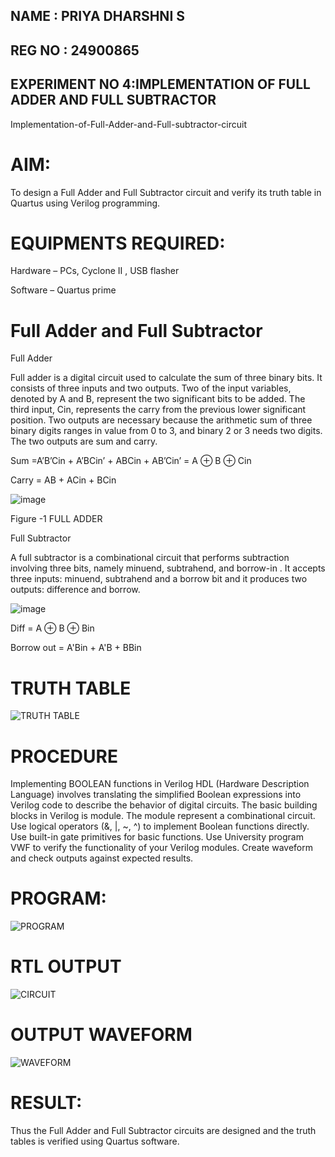 ## NAME : PRIYA DHARSHNI S
## REG NO : 24900865
## EXPERIMENT NO 4:IMPLEMENTATION OF FULL ADDER AND FULL SUBTRACTOR




Implementation-of-Full-Adder-and-Full-subtractor-circuit

# AIM:

To design a Full Adder and Full Subtractor circuit and verify its truth table in Quartus using Verilog programming.

# EQUIPMENTS REQUIRED:

Hardware – PCs, Cyclone II , USB flasher

Software – Quartus prime

# Full Adder and Full Subtractor

Full Adder

Full adder is a digital circuit used to calculate the sum of three binary bits. It consists of three inputs and two outputs. Two of the input variables, denoted by A and B, represent the two significant bits to be added. The third input, Cin, represents the carry from the previous lower significant position. Two outputs are necessary because the arithmetic sum of three binary digits ranges in value from 0 to 3, and binary 2 or 3 needs two digits. The two outputs are sum and carry.

Sum =A’B’Cin + A’BCin’ + ABCin + AB’Cin’ = A ⊕ B ⊕ Cin 

Carry = AB + ACin + BCin

![image](https://github.com/naavaneetha/FULL_ADDER_SUBTRACTOR/assets/154305477/0f30ba51-5ffb-4198-845f-18e054f675e7)

Figure -1 FULL ADDER

Full Subtractor

A full subtractor is a combinational circuit that performs subtraction involving three bits, namely minuend, subtrahend, and borrow-in . It accepts three inputs: minuend, subtrahend and a borrow bit and it produces two outputs: difference and borrow.

![image](https://github.com/naavaneetha/FULL_ADDER_SUBTRACTOR/assets/154305477/02b24f51-ab51-4304-9ad6-7b81ffc1ead5)

Diff = A ⊕ B ⊕ Bin 

Borrow out = A'Bin + A'B + BBin

# TRUTH TABLE
![TRUTH TABLE ](https://github.com/user-attachments/assets/0e820213-f9fe-43e5-900b-5b737ec97942)



# PROCEDURE

Implementing BOOLEAN functions in Verilog HDL (Hardware Description Language) involves translating the simplified Boolean expressions into Verilog code to describe the behavior of digital circuits. The basic building blocks in Verilog is module. The module represent a combinational circuit. Use logical operators (&, |, ~, ^) to implement Boolean functions directly. Use built-in gate primitives for basic functions. Use University program VWF to verify the functionality of your Verilog modules. Create waveform and check outputs against expected results.



# PROGRAM:
![PROGRAM](https://github.com/user-attachments/assets/23081a96-9161-4b73-a0b1-7b83b557858b)





# RTL OUTPUT

![CIRCUIT](https://github.com/user-attachments/assets/55370082-ad3e-4f7d-9c54-7f3969edba5b)


# OUTPUT WAVEFORM

![WAVEFORM](https://github.com/user-attachments/assets/a3c5f181-527f-4140-aec4-f5f75013ebd7)


# RESULT:

Thus the Full Adder and Full Subtractor circuits are designed and the truth tables is verified using Quartus software.

